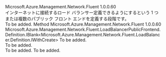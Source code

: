 <Type Name="IWithPublicFrontend" FullName="Microsoft.Azure.Management.Network.Fluent.LoadBalancer.Definition.IWithPublicFrontend">
  <TypeSignature Language="C#" Value="public interface IWithPublicFrontend" />
  <TypeSignature Language="ILAsm" Value=".class public interface auto ansi abstract IWithPublicFrontend" />
  <TypeSignature Language="DocId" Value="T:Microsoft.Azure.Management.Network.Fluent.LoadBalancer.Definition.IWithPublicFrontend" />
  <TypeSignature Language="VB.NET" Value="Public Interface IWithPublicFrontend" />
  <TypeSignature Language="F#" Value="type IWithPublicFrontend = interface" />
  <AssemblyInfo>
    <AssemblyName>Microsoft.Azure.Management.Network.Fluent</AssemblyName>
    <AssemblyVersion>1.0.0.60</AssemblyVersion>
  </AssemblyInfo>
  <Interfaces />
  <Docs>
    <summary>
            インターネットに接続するロード バランサー定義できるようにするという 1 つまたは複数のパブリック フロント エンドを定義する段階です。
            </summary>
    <remarks>To be added.</remarks>
  </Docs>
  <Members>
    <Member MemberName="DefinePublicFrontend">
      <MemberSignature Language="C#" Value="public Microsoft.Azure.Management.Network.Fluent.LoadBalancerPublicFrontend.Definition.IBlank&lt;Microsoft.Azure.Management.Network.Fluent.LoadBalancer.Definition.IWithCreate&gt; DefinePublicFrontend (string name);" />
      <MemberSignature Language="ILAsm" Value=".method public hidebysig newslot virtual instance class Microsoft.Azure.Management.Network.Fluent.LoadBalancerPublicFrontend.Definition.IBlank`1&lt;class Microsoft.Azure.Management.Network.Fluent.LoadBalancer.Definition.IWithCreate&gt; DefinePublicFrontend(string name) cil managed" />
      <MemberSignature Language="DocId" Value="M:Microsoft.Azure.Management.Network.Fluent.LoadBalancer.Definition.IWithPublicFrontend.DefinePublicFrontend(System.String)" />
      <MemberSignature Language="VB.NET" Value="Public Function DefinePublicFrontend (name As String) As IBlank(Of IWithCreate)" />
      <MemberSignature Language="F#" Value="abstract member DefinePublicFrontend : string -&gt; Microsoft.Azure.Management.Network.Fluent.LoadBalancerPublicFrontend.Definition.IBlank&lt;Microsoft.Azure.Management.Network.Fluent.LoadBalancer.Definition.IWithCreate&gt;" Usage="iWithPublicFrontend.DefinePublicFrontend name" />
      <MemberType>Method</MemberType>
      <AssemblyInfo>
        <AssemblyName>Microsoft.Azure.Management.Network.Fluent</AssemblyName>
        <AssemblyVersion>1.0.0.60</AssemblyVersion>
      </AssemblyInfo>
      <ReturnValue>
        <ReturnType>Microsoft.Azure.Management.Network.Fluent.LoadBalancerPublicFrontend.Definition.IBlank&lt;Microsoft.Azure.Management.Network.Fluent.LoadBalancer.Definition.IWithCreate&gt;</ReturnType>
      </ReturnValue>
      <Parameters>
        <Parameter Name="name" Type="System.String" />
      </Parameters>
      <Docs>
        <param name="name">To be added.</param>
        <summary>To be added.</summary>
        <returns>To be added.</returns>
        <remarks>To be added.</remarks>
      </Docs>
    </Member>
  </Members>
</Type>